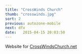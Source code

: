 ```yaml
---
title: "CrossWinds Church"
thumb: "crosswinds.jpg"
sort: 2
previous: autozone-mobile
next: dfx
date:   2015-04-15 20:03:50
---
```


Website for [CrossWindsChurch.net](http://CrossWindsChurch.net)
